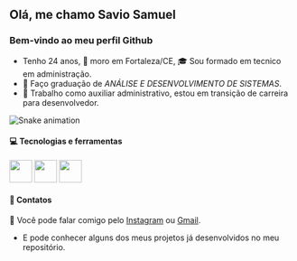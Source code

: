 ## Olá, me chamo Savio Samuel
### Bem-vindo ao meu perfil Github

- Tenho 24 anos, 🌅 moro em Fortaleza/CE, 🎓 Sou formado em tecnico em administração.
- 📒 Faço graduação de *ANÁLISE E DESENVOLVIMENTO DE SISTEMAS*.
- 🏢 Trabalho como auxiliar administrativo, estou em transição de carreira para desenvolvedor.

![Snake animation](https://github.com/saviohsamuel/blob/output/github-contribution-grid-snake.svg)

#### 💻 Tecnologias e ferramentas
<div style="display: inline-block">
    <img src="https://cdn.jsdelivr.net/gh/devicons/devicon@latest/icons/html5/html5-original-wordmark.svg" width="40" height="40"/>
    <img src="https://cdn.jsdelivr.net/gh/devicons/devicon@latest/icons/css3/css3-original-wordmark.svg" width="40" height="40"/>
    <img src="https://cdn.jsdelivr.net/gh/devicons/devicon@latest/icons/javascript/javascript-original.svg" width="40" height="40"/>
</div>

#### 📲 Contatos
📨 Você pode falar comigo pelo <a href="https://instagram.com/saviohsamuel" target="_blank">Instagram</a> ou <a href = "mailto:saviosamuel013@gmail.com">Gmail</a>.
- E pode conhecer alguns dos meus projetos já desenvolvidos no meu repositório.
